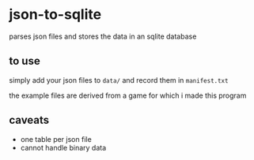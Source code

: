 # json-to-sqlite
 parses json files and stores the data in an sqlite database
 
 ## to use
 
 simply add your json files to `data/` and record them in `manifest.txt`
 
 the example files are derived from a game for which i made this program
 
 ## caveats

- one table per json file
- cannot handle binary data
